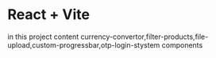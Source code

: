 # React + Vite

in this project content currency-convertor,filter-products,file-upload,custom-progressbar,otp-login-stystem components
